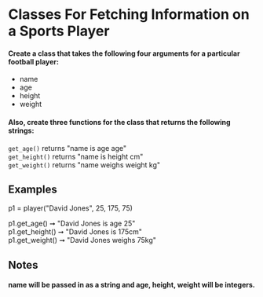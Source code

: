 # Classes For Fetching Information on a Sports Player

#### Create a class that takes the following four arguments for a particular football player:

 - name
 - age
 - height
 - weight
  
#### Also, create three functions for the class that returns the following strings:

`get_age()` returns "name is age age"<br>
`get_height()` returns "name is height cm"<br>
`get_weight()` returns "name weighs weight kg"<br>

## Examples
p1 = player("David Jones", 25, 175, 75)

p1.get_age() ➞ "David Jones is age 25"<br>
p1.get_height() ➞ "David Jones is 175cm"<br>
p1.get_weight() ➞ "David Jones weighs 75kg"<br>

## Notes
#### name will be passed in as a string and age, height, weight will be integers.